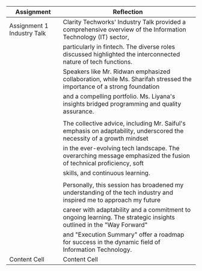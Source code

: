 | Assignment                  | Reflection                                                                                                             |
| --------------------------- | -----------------------------------------------------------------------------------------------------------------------|
| Assignment 1 Industry Talk  | Clarity Techworks' Industry Talk provided a comprehensive overview of the Information Technology (IT) sector,          |
|                             | particularly in fintech. The diverse roles discussed highlighted the interconnected nature of tech functions.          |
|                             | Speakers like Mr. Ridwan emphasized collaboration, while Ms. Sharifah stressed the importance of a strong foundation   |
|                             | and a compelling portfolio. Ms. Liyana's insights bridged programming and quality assurance.                           |
|                             |                                                                                                                        |
|                             |  The collective advice, including Mr. Saiful's emphasis on adaptability, underscored the necessity of a growth mindset |
|                             |  in the ever-evolving tech landscape. The overarching message emphasized the fusion of technical proficiency, soft     |
|                             |  skills, and continuous learning.                                                                                      |
|                             |                                                                                                                        |
|                             | Personally, this session has broadened my understanding of the tech industry and inspired me to approach my future     |
|                             |  career with adaptability and a commitment to ongoing learning. The strategic insights outlined in the "Way Forward"    
|                             |  and "Execution Summary" offer a roadmap for success in the dynamic field of Information Technology.                   |
| Content Cell  | Content Cell  |
